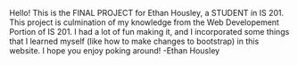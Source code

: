 Hello! This is the FINAL PROJECT for Ethan Housley, a STUDENT in IS 201. 
This project is  culmination of my knowledge from the Web Developement Portion of IS 201.
I had a lot of fun making it, and I incorporated some things that I learned myself (like how to make changes to bootstrap) in this website.
I hope you enjoy poking around!
-Ethan Housley
